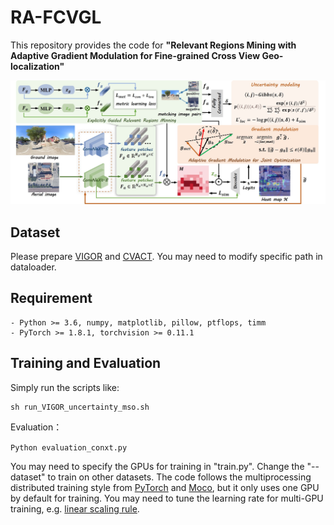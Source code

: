 # RA-FCVGL
This repository provides the code for **"Relevant Regions Mining with Adaptive Gradient Modulation for Fine-grained Cross View Geo-localization"**

<img src="/overview.jpg"/>

## Dataset
Please prepare [VIGOR](https://github.com/Jeff-Zilence/VIGOR) and [CVACT](https://github.com/Liumouliu/OriCNN). You may need to modify specific path in dataloader.

## Requirement
	- Python >= 3.6, numpy, matplotlib, pillow, ptflops, timm
	- PyTorch >= 1.8.1, torchvision >= 0.11.1

## Training and Evaluation
Simply run the scripts like:

    sh run_VIGOR_uncertainty_mso.sh

Evaluation：

`Python evaluation_conxt.py`

You may need to specify the GPUs for training in "train.py". Change the "--dataset" to train on other datasets. The code follows the multiprocessing distributed training style from [PyTorch](https://github.com/pytorch/examples/tree/main/imagenet) and [Moco](https://github.com/facebookresearch/moco), but it only uses one GPU by default for training. You may need to tune the learning rate for multi-GPU training, e.g. [linear scaling rule](https://arxiv.org/pdf/1706.02677.pdf).     
